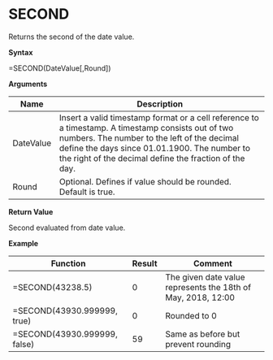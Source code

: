 # SECOND

Returns the second of the date value.

**Syntax**

=SECOND(DateValue\[,Round\])

**Arguments**

| Name      | Description                                                                                                                                                                                                                                                 |
|-----------|-------------------------------------------------------------------------------------------------------------------------------------------------------------------------------------------------------------------------------------------------------------|
| DateValue | Insert a valid timestamp format or a cell reference to a timestamp. A timestamp consists out of two numbers. The number to the left of the decimal define the days since 01.01.1900. The number to the right of the decimal define the fraction of the day. |
| Round     | Optional. Defines if value should be rounded. Default is true.                                                                                                                                                                                              |

**Return Value**

Second evaluated from date value.

**Example**

| Function                     | Result | Comment                                                      |
|------------------------------|--------|--------------------------------------------------------------|
| =SECOND(43238.5)             | 0      | The given date value represents the 18th of May, 2018, 12:00 |
| =SECOND(43930.999999, true)  | 0      | Rounded to 0                                                 |
| =SECOND(43930.999999, false) | 59     | Same as before but prevent rounding                          |
